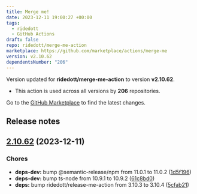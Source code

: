 ```yaml
---
title: Merge me!
date: 2023-12-11 19:00:27 +00:00
tags:
  - ridedott
  - GitHub Actions
draft: false
repo: ridedott/merge-me-action
marketplace: https://github.com/marketplace/actions/merge-me
version: v2.10.62
dependentsNumber: "206"
---
```



Version updated for **ridedott/merge-me-action** to version **v2.10.62**.
- This action is used across all versions by **206** repositories.

Go to the [GitHub Marketplace](https://github.com/marketplace/actions/merge-me) to find the latest changes.

## Release notes

## [2.10.62](https://github.com/ridedott/merge-me-action/compare/v2.10.61...v2.10.62) (2023-12-11)


### Chores

* **deps-dev:** bump @semantic-release/npm from 11.0.1 to 11.0.2 ([1d5f196](https://github.com/ridedott/merge-me-action/commit/1d5f196f9ba7fa8675f54ca34b4a8963b0591be5))
* **deps-dev:** bump ts-node from 10.9.1 to 10.9.2 ([61c8bd0](https://github.com/ridedott/merge-me-action/commit/61c8bd090feb91464c6b8a733cf7d2541ecad5d8))
* **deps:** bump ridedott/release-me-action from 3.10.3 to 3.10.4 ([5cfab21](https://github.com/ridedott/merge-me-action/commit/5cfab219671947592560a74ec390ec812868f415))




